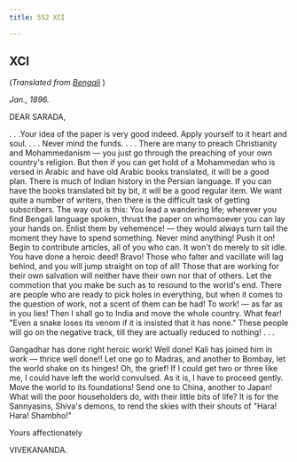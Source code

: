 ```yaml
---
title: 552 XCI

---
```

  

  


## XCI

(*Translated from [Bengali](b7251e6091.pdf)* )

*Jan., 1896.*

DEAR SARADA,

. . .Your idea of the paper is very good indeed. Apply yourself to it
heart and soul. . . . Never mind the funds. . . . There are many to
preach Christianity and Mohammedanism — you just go through the
preaching of your own country's religion. But then if you can get hold
of a Mohammedan who is versed in Arabic and have old Arabic books
translated, it will be a good plan. There is much of Indian history in
the Persian language. If you can have the books translated bit by bit,
it will be a good regular item. We want quite a number of writers, then
there is the difficult task of getting subscribers. The way out is this:
You lead a wandering life; wherever you find Bengali language spoken,
thrust the paper on whomsoever you can lay your hands on. Enlist them by
vehemence! — they would always turn tail the moment they have to spend
something. Never mind anything! Push it on! Begin to contribute
articles, all of you who can. It won't do merely to sit idle. You have
done a heroic deed! Bravo! Those who falter and vacillate will lag
behind, and you will jump straight on top of all! Those that are working
for their own salvation will neither have their own nor that of others.
Let the commotion that you make be such as to resound to the world's
end. There are people who are ready to pick holes in everything, but
when it comes to the question of work, not a scent of them can be had!
To work! — as far as in you lies! Then I shall go to India and move the
whole country. What fear! "Even a snake loses its venom if it is
insisted that it has none." These people will go on the negative track,
till they are actually reduced to nothing! . . .

Gangadhar has done right heroic work! Well done! Kali has joined him in
work — thrice well done!! Let one go to Madras, and another to Bombay,
let the world shake on its hinges! Oh, the grief! If I could get two or
three like me, I could have left the world convulsed. As it is, I have
to proceed gently. Move the world to its foundations! Send one to China,
another to Japan! What will the poor householders do, with their little
bits of life? It is for the Sannyasins, Shiva's demons, to rend the
skies with their shouts of "Hara! Hara! Shambho!" 

Yours affectionately

VIVEKANANDA.